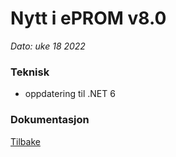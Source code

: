 # Nytt i ePROM v8.0
*Dato: uke 18 2022*
 
### Teknisk
- oppdatering til .NET 6

### Dokumentasjon


[Tilbake](./Releaselist)
